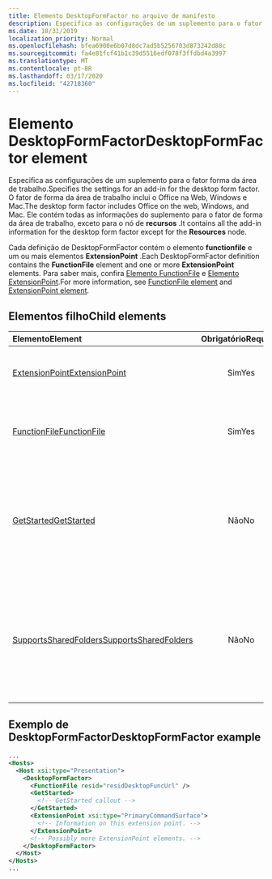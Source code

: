 ```yaml
---
title: Elemento DesktopFormFactor no arquivo de manifesto
description: Especifica as configurações de um suplemento para o fator forma da área de trabalho.
ms.date: 10/31/2019
localization_priority: Normal
ms.openlocfilehash: bfea6900e6b07d8dc7ad5b5256703d873242d88c
ms.sourcegitcommit: fa4e81fcf41b1c39d5516edf078f3ffdbd4a3997
ms.translationtype: MT
ms.contentlocale: pt-BR
ms.lasthandoff: 03/17/2020
ms.locfileid: "42718360"
---
```

# <a name="desktopformfactor-element"></a><span data-ttu-id="f0f07-103">Elemento DesktopFormFactor</span><span class="sxs-lookup"><span data-stu-id="f0f07-103">DesktopFormFactor element</span></span>

<span data-ttu-id="f0f07-104">Especifica as configurações de um suplemento para o fator forma da área de trabalho.</span><span class="sxs-lookup"><span data-stu-id="f0f07-104">Specifies the settings for an add-in for the desktop form factor.</span></span> <span data-ttu-id="f0f07-105">O fator de forma da área de trabalho inclui o Office na Web, Windows e Mac.</span><span class="sxs-lookup"><span data-stu-id="f0f07-105">The desktop form factor includes Office on the web, Windows, and Mac.</span></span> <span data-ttu-id="f0f07-106">Ele contém todas as informações do suplemento para o fator de forma da área de trabalho, exceto para o nó de **recursos** .</span><span class="sxs-lookup"><span data-stu-id="f0f07-106">It contains all the add-in information for the desktop form factor except for the **Resources** node.</span></span>

<span data-ttu-id="f0f07-107">Cada definição de DesktopFormFactor contém o elemento **functionfile** e um ou mais elementos **ExtensionPoint** .</span><span class="sxs-lookup"><span data-stu-id="f0f07-107">Each DesktopFormFactor definition contains the **FunctionFile** element and one or more **ExtensionPoint** elements.</span></span> <span data-ttu-id="f0f07-108">Para saber mais, confira [Elemento FunctionFile](functionfile.md) e [Elemento ExtensionPoint](extensionpoint.md).</span><span class="sxs-lookup"><span data-stu-id="f0f07-108">For more information, see [FunctionFile element](functionfile.md) and [ExtensionPoint element](extensionpoint.md).</span></span>

## <a name="child-elements"></a><span data-ttu-id="f0f07-109">Elementos filho</span><span class="sxs-lookup"><span data-stu-id="f0f07-109">Child elements</span></span>

| <span data-ttu-id="f0f07-110">Elemento</span><span class="sxs-lookup"><span data-stu-id="f0f07-110">Element</span></span>                               | <span data-ttu-id="f0f07-111">Obrigatório</span><span class="sxs-lookup"><span data-stu-id="f0f07-111">Required</span></span> | <span data-ttu-id="f0f07-112">Descrição</span><span class="sxs-lookup"><span data-stu-id="f0f07-112">Description</span></span>  |
|:--------------------------------------|:--------:|:-------------|
| [<span data-ttu-id="f0f07-113">ExtensionPoint</span><span class="sxs-lookup"><span data-stu-id="f0f07-113">ExtensionPoint</span></span>](extensionpoint.md)   | <span data-ttu-id="f0f07-114">Sim</span><span class="sxs-lookup"><span data-stu-id="f0f07-114">Yes</span></span>      | <span data-ttu-id="f0f07-115">Define onde um suplemento expõe a funcionalidade.</span><span class="sxs-lookup"><span data-stu-id="f0f07-115">Defines where an add-in exposes functionality.</span></span> |
| [<span data-ttu-id="f0f07-116">FunctionFile</span><span class="sxs-lookup"><span data-stu-id="f0f07-116">FunctionFile</span></span>](functionfile.md)       | <span data-ttu-id="f0f07-117">Sim</span><span class="sxs-lookup"><span data-stu-id="f0f07-117">Yes</span></span>      | <span data-ttu-id="f0f07-118">Uma URL para um arquivo que contém funções JavaScript.</span><span class="sxs-lookup"><span data-stu-id="f0f07-118">A URL to a file that contains JavaScript functions.</span></span>|
| [<span data-ttu-id="f0f07-119">GetStarted</span><span class="sxs-lookup"><span data-stu-id="f0f07-119">GetStarted</span></span>](getstarted.md)           | <span data-ttu-id="f0f07-120">Não</span><span class="sxs-lookup"><span data-stu-id="f0f07-120">No</span></span>       | <span data-ttu-id="f0f07-121">Define o texto explicativo que aparece ao instalar o suplemento em hosts do Word, Excel ou PowerPoint.</span><span class="sxs-lookup"><span data-stu-id="f0f07-121">Defines the callout that appears when installing the add-in in Word, Excel, or PowerPoint hosts.</span></span> |
| [<span data-ttu-id="f0f07-122">SupportsSharedFolders</span><span class="sxs-lookup"><span data-stu-id="f0f07-122">SupportsSharedFolders</span></span>](supportssharedfolders.md) | <span data-ttu-id="f0f07-123">Não</span><span class="sxs-lookup"><span data-stu-id="f0f07-123">No</span></span> | <span data-ttu-id="f0f07-124">Define se o suplemento do Outlook está disponível em cenários de representante e é definido como *false* por padrão.</span><span class="sxs-lookup"><span data-stu-id="f0f07-124">Defines whether the Outlook add-in is available in delegate scenarios and is set to *false* by default.</span></span> |

## <a name="desktopformfactor-example"></a><span data-ttu-id="f0f07-125">Exemplo de DesktopFormFactor</span><span class="sxs-lookup"><span data-stu-id="f0f07-125">DesktopFormFactor example</span></span>

```xml
...
<Hosts>
  <Host xsi:type="Presentation">
    <DesktopFormFactor>
      <FunctionFile resid="residDesktopFuncUrl" />
      <GetStarted>
        <!-- GetStarted callout -->
      </GetStarted>
      <ExtensionPoint xsi:type="PrimaryCommandSurface">
        <!-- Information on this extension point. -->
      </ExtensionPoint>
      <!-- Possibly more ExtensionPoint elements. -->
    </DesktopFormFactor>
  </Host>
</Hosts>
...
```
